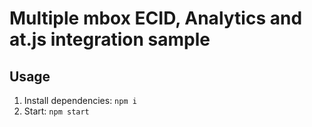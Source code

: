 # Multiple mbox ECID, Analytics and at.js integration sample

## Usage
1. Install dependencies: `npm i`
2. Start: `npm start`
